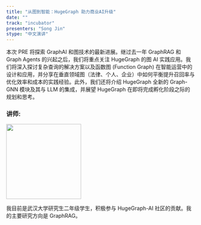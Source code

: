 ```yaml
---
title: "从图到智能：HugeGraph 助力商业AI升级"
date: ""
track: "incubator"
presenters: "Song Jin"
stype: "中文演讲"
--- 
```


本次 PRE 将探索 GraphAI 和图技术的最新进展。继过去一年 GraphRAG 和 Graph Agents 的兴起之后，我们将重点关注 HugeGraph 的图 AI 实践应用。我们将深入探讨复杂查询的解决方案以及函数图 (Function Graph) 在智能运营中的设计和应用，并分享在垂直领域图（法律、个人、企业）中如何平衡提升召回率与优化效率和成本的实践经验。此外，我们还将介绍 HugeGraph 全新的 Graph-GNN 模块及其与 LLM 的集成，并展望 HugeGraph 在即将完成孵化阶段之际的规划和思考。

### 讲师:

<img src="https://sessionize.com/image/8a76-400o400o1-QqTm1dPmXJ7rejnaFJwptg.jpg" width="200" /><br/>

我目前是武汉大学研究生二年级学生，积极参与 HugeGraph-AI 社区的贡献。我的主要研究方向是 GraphRAG。